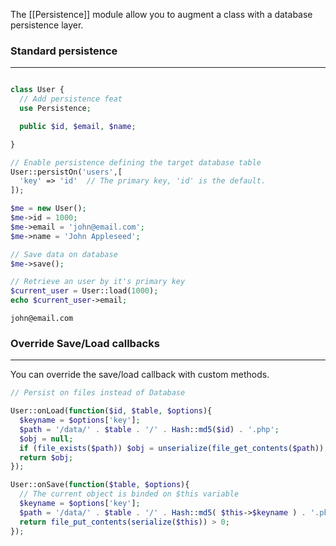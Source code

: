 The [[Persistence]] module allow you to augment a class with a database persistence layer.

### Standard persistence
---

```php

class User {
  // Add persistence feat
  use Persistence;

  public $id, $email, $name;

}

// Enable persistence defining the target database table
User::persistOn('users',[
  'key' => 'id'  // The primary key, 'id' is the default.
]);

$me = new User();
$me->id = 1000;
$me->email = 'john@email.com';
$me->name = 'John Appleseed';

// Save data on database
$me->save();

// Retrieve an user by it's primary key
$current_user = User::load(1000);
echo $current_user->email;
```

```
john@email.com
```

### Override Save/Load callbacks
---

You can override the save/load callback with custom methods.

```php
// Persist on files instead of Database

User::onLoad(function($id, $table, $options){
  $keyname = $options['key'];
  $path = '/data/' . $table . '/' . Hash::md5($id) . '.php';
  $obj = null;
  if (file_exists($path)) $obj = unserialize(file_get_contents($path));
  return $obj;
});

User::onSave(function($table, $options){
  // The current object is binded on $this variable
  $keyname = $options['key'];
  $path = '/data/' . $table . '/' . Hash::md5( $this->$keyname ) . '.php';
  return file_put_contents(serialize($this)) > 0;
});
